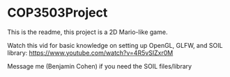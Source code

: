 # COP3503Project
This is the readme, this project is a 2D Mario-like game.

Watch this vid for basic knowledge on setting up OpenGL, GLFW, and SOIL library: https://www.youtube.com/watch?v=4R5vSIZxr0M

Message me (Benjamin Cohen) if you need the SOIL files/library

